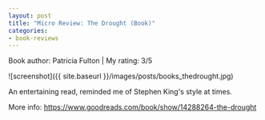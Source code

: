 ```yaml
---
layout: post
title: "Micro Review: The Drought (Book)"
categories:
- book-reviews
---
```


<p>Book author: Patricia Fulton | My rating: 3/5</p>


![screenshot]({{ site.baseurl }}/images/posts/books_thedrought.jpg)


<p>An entertaining read, reminded me of Stephen King's style at times.</p>
<p>More info: <a href="https://www.goodreads.com/book/show/14288264-the-drought">https://www.goodreads.com/book/show/14288264-the-drought</a><p>
